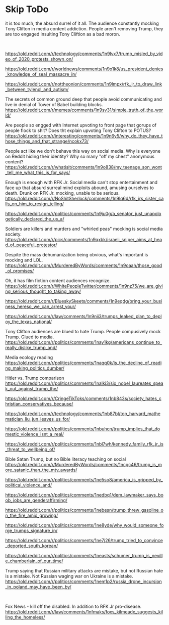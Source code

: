 # Skip ToDo

it is too much, the absurd surrel of it all. The audience constantly mocking Tony Clifton in media content addiction. People aren't removing Trump, they are too engaged insulting Tony Cliftion as a bad moron.

&nbsp;

https://old.reddit.com/r/technology/comments/1n9lvx7/trump_misled_by_video_of_2020_protests_shown_on/

https://old.reddit.com/r/worldnews/comments/1n9o1k8/us_president_denies_knowledge_of_seal_massacre_in/

https://old.reddit.com/r/nottheonion/comments/1n9lmpx/rfk_jr_to_draw_link_between_tylenol_and_autism/

The secrets of common ground deep that people avoid communicating and live in denial of Tower of Babel building blocks.   
https://old.reddit.com/r/memes/comments/1n9sv31/simple_truth_of_the_world/

Are people so engged with Internet upvoting to front page that gorups of people flock to shit? Does tht explain upvoting Tony Clifton to POTUS?    
https://old.reddit.com/r/interesting/comments/1n9n6y5/why_do_they_have_those_things_and_that_strange/ncokx73/

People act like we don't behave this way on social media. Why is everyone on Reddit hiding their identity? Why so many "off my chest" anonymous content?    
https://old.reddit.com/r/whatisit/comments/1n9o838/my_teenage_son_wont_tell_me_what_this_is_for_says/

Enough is enough with RFK Jr. Social media can't stop entertainment and face up that absurd surreal mind exploits abound, amusing ourselves to death. Drunk on RFK Jr. mocking, unable to be serious.    
https://old.reddit.com/r/NoShitSherlock/comments/1n9lq6d/rfk_jrs_sister_calls_on_him_to_resign_telling/

https://old.reddit.com/r/politics/comments/1n9ju0g/a_senator_just_unapologetically_declared_the_us_a/

Soldiers are killers and murders and "whirled peas" mocking is social media society.    
https://old.reddit.com/r/pics/comments/1n9qxbk/israeli_sniper_aims_at_head_of_peaceful_protestor/

Despite the mass dehumanization being obvious, what's important is mocking and LOL.   
https://old.reddit.com/r/MurderedByWords/comments/1n9oaah/those_good_ol_promises/

Oh, it has film fiction content audiences recognize.    
https://old.reddit.com/r/WhitePeopleTwitter/comments/1n9nz75/we_are_giving_serious_thought_to_taking_away/

https://old.reddit.com/r/BlueskySkeets/comments/1n9eqdg/bring_your_business_hereso_we_can_arrest_your/

https://old.reddit.com/r/law/comments/1n9nii3/trumps_leaked_plan_to_deploy_the_texas_national/

Tony Clifton audiences are blued to hate Trump. People compusively mock Trump. Glued to media.     
https://old.reddit.com/r/politics/comments/1nay1kg/americans_continue_to_really_dislike_trump_and/

Media ecology reading       
https://old.reddit.com/r/politics/comments/1naqq0k/is_the_decline_of_reading_making_politics_dumber/

Hitler vs. Trump comparison    
https://old.reddit.com/r/politics/comments/1nalkj3/six_nobel_laureates_speak_out_against_trump_the/

https://old.reddit.com/r/CringeTikToks/comments/1nb843s/society_hates_christian_conservatives_because/

https://old.reddit.com/r/technology/comments/1nb87bl/top_harvard_mathematician_liu_jun_leaves_us_for/

https://old.reddit.com/r/politics/comments/1nbuhcn/trump_implies_that_domestic_violence_isnt_a_real/

https://old.reddit.com/r/politics/comments/1nbl7wh/kennedy_family_rfk_jr_is_threat_to_wellbeing_of/

Bible Satan Trump, but no Bible literacy teaching on social     
https://old.reddit.com/r/MurderedByWords/comments/1ncgc46/trump_is_more_satanic_than_the_mtv_awards/

https://old.reddit.com/r/politics/comments/1ne5so8/america_is_gripped_by_political_violence_and/

https://old.reddit.com/r/politics/comments/1nedbq1/dem_lawmaker_says_boob_jobs_are_genderaffirming/

https://old.reddit.com/r/politics/comments/1nebesn/trump_threw_gasoline_on_the_fire_amid_growing/

https://old.reddit.com/r/politics/comments/1ne8yde/why_would_someone_forge_trumps_signature_in/

https://old.reddit.com/r/politics/comments/1ne7j26/trump_tried_to_convince_deported_south_korean/

https://old.reddit.com/r/politics/comments/1neasts/schumer_trump_is_neville_chamberlain_of_our_time/

Trump saying that Russian military attacks are mistake, but not Russian hate is a mistake. Not Russian waging war on Ukraine is a mistake.     
https://old.reddit.com/r/politics/comments/1nem1p2/russia_drone_incursion_in_poland_may_have_been_by/

&nbsp;

Fox News - kill off the disabled. In addition to RFK Jr pro-disease.     
https://old.reddit.com/r/law/comments/1nfmaks/foxs_kilmeade_suggests_killing_the_homeless/
